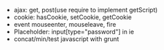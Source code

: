 * ajax: get, post(use require to implement getScript)
* cookie: hasCookie, setCookie, getCookie
* event mouseenter, mouseleave, fire
* Placeholder: input[type="password"] in ie
* concat/min/test javascript with grunt

